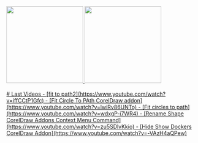 <div>
  <a href="https://github.com/bonus630">
  <img height="200em" src="https://github-readme-stats.vercel.app/api?username=bonus630&show_icons=true&theme=dracula&include_all_commits=true&count_private=true"/>
  <img height="200em" src="https://github-readme-stats.vercel.app/api/top-langs/?username=bonus630&layout=compact&langs_count=10&theme=dracula"/>
</div>

<br />
# Last Videos
<!-- YOUTUBE:START -->
- [fit to path2](https://www.youtube.com/watch?v=iffCCtP1Gfc)
- [Fit Circle To PAth CorelDraw addon](https://www.youtube.com/watch?v=lwiRv86UNTo)
- [Fit circles to path](https://www.youtube.com/watch?v=wdxgP-i7WR4)
- [Rename Shape CorelDraw Addons Context Menu Command](https://www.youtube.com/watch?v=zu5SDlvKkio)
- [Hide Show Dockers CorelDraw Addon](https://www.youtube.com/watch?v=-VAzH4aQPew)
<!-- YOUTUBE:END -->
